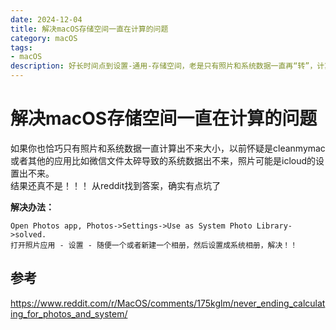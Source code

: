 ```yaml
---
date: 2024-12-04
title: 解决macOS存储空间一直在计算的问题
category: macOS
tags:
- macOS
description: 好长时间点到设置-通用-存储空间，老是只有照片和系统数据一直再“转”，计算中
---
```

# 解决macOS存储空间一直在计算的问题
如果你也恰巧只有照片和系统数据一直计算出不来大小，以前怀疑是cleanmymac或者其他的应用比如微信文件太碎导致的系统数据出不来，照片可能是icloud的设置出不来。  
结果还真不是！！！ 从reddit找到答案，确实有点坑了  

**解决办法：**
```
Open Photos app, Photos->Settings->Use as System Photo Library->solved.
打开照片应用 - 设置 - 随便一个或者新建一个相册，然后设置成系统相册，解决！！
```
## 参考
https://www.reddit.com/r/MacOS/comments/175kglm/never_ending_calculating_for_photos_and_system/


